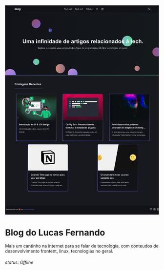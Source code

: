 ![Preview Blog](./docs/blog.lucasfernandodev.com.br_.png)

# Blog do Lucas Fernando

Mais um cantinho na internet para se falar de tecnologia, com conteudos de desenvolvimento frontent, linux, tecnologias no geral.
###### status: Offline
